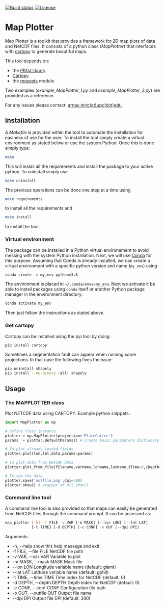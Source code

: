 [![Build status](https://github.com/ArnauMiro/MapPlotter/actions/workflows/build_python.yml/badge.svg)](https://github.com/ArnauMiro/MapPlotter/actions)
[![License](https://img.shields.io/badge/license-GPL3-orange)](https://opensource.org/license/gpl-3-0/)

# Map Plotter

Map Plotter is a toolkit that provides a framework for 2D map plots of data and NetCDF files. It consists of a python class (_MapPlotter_) that interfaces with [cartopy](https://scitools.org.uk/cartopy/docs/latest/) to generate beautiful maps.

This tool depends on:
* the [PROJ library](https://proj.org/)
* [Cartopy](https://scitools.org.uk/cartopy/docs/latest/)
* the [requests](https://pypi.org/project/requests/) module

Two examples (_example_MapPlotter_1.py_ and _example_MapPlotter_2.py_) are provided as a reference.

For any issues please contact: [arnau.miro(at)upc(dot)edu](mailto:arnau.miro@upc.edu).

## Installation

A _Makefile_ is provided within the tool to automate the installation for easiness of use for the user. To install the tool simply create a virtual environment as stated below or use the system Python. Once this is done simply type:
```bash
make
```
This will install all the requirements and install the package to your active python. To uninstall simply use
```bash
make uninstall
```

The previous operations can be done one step at a time using
```bash
make requirements
```
to install all the requirements and
```bash
make install
```
to install the tool.

### Virtual environment

The package can be installed in a Python virtual environement to avoid messing with the system Python installation.
Next, we will use [Conda](https://docs.conda.io/projects/conda/en/latest/index.html) for this purpose.
Assuming that Conda is already installed, we can create a virtual environment with a specific python version and name (`my_env`) using
```bash
conda create -n my_env python=3.8
```
The environment is placed in `~/.conda/envs/my_env`.
Next we activate it be able to install packages using `conda` itself or another Python package manager in the environment directory:
```bash
conda activate my_env
```
Then just follow the instructions as stated above.

### Get cartopy

Cartopy can be installed using the pip tool by doing:
```bash
pip install cartopy
```
Sometimes a segmentation fault can appear when running some projections. In that case the following fixes the issue:
```bash
pip uninstall shapely
pip install --no-binary :all: shapely
```

## Usage

### The MAPPLOTTER class

Plot NETCDF data using CARTOPY. Example python snippets:

```python
import MapPlotter as mp

# Define class instance
plotter = mp.MapPlotter(projection='PlateCarree')
params  = plotter.defaultParams() # Create basic parameters dictionary

# To plot already loaded fields
plotter.plot(lon,lat,data,params=params)

# To plot data from NetCDF data
plotter.plot_from_file(filename,varname,lonname,latname,iTime=0,iDepth=0,params=params)

# To see the data
plotter.save('outfile.png',dpi=300)
plotter.show() # wrapper of plt.show()
```

### Command line tool

A command line tool is also provided so that maps can easily be generated from NetCDF files through the command prompt. It can be accessed as:
```bash
map_plotter [-h] -f FILE -v VAR [-m MASK] [--lon LON] [--lat LAT] 
			[-t TIME] [-d DEPTH] [-c CONF] -o OUT [--dpi DPI]
```
Arguments:
* -h, --help               show this help message and exit
* -f FILE, --file FILE     NetCDF file path
* -v VAR, --var VAR        Variable to plot
* -m MASK, --mask MASK     Mask file
* --lon LON                Longitude variable name (default: glamt)
* --lat LAT                Latitude variable name (default: gphit)
* -t TIME, --time TIME     Time index for NetCDF (default: 0)
* -d DEPTH, --depth DEPTH  Depth index for NetCDF (default: 0)
* -c CONF, --conf CONF     Configuration file path
* -o OUT, --outfile OUT    Output file name
* --dpi DPI                Output file DPI (default: 300)
